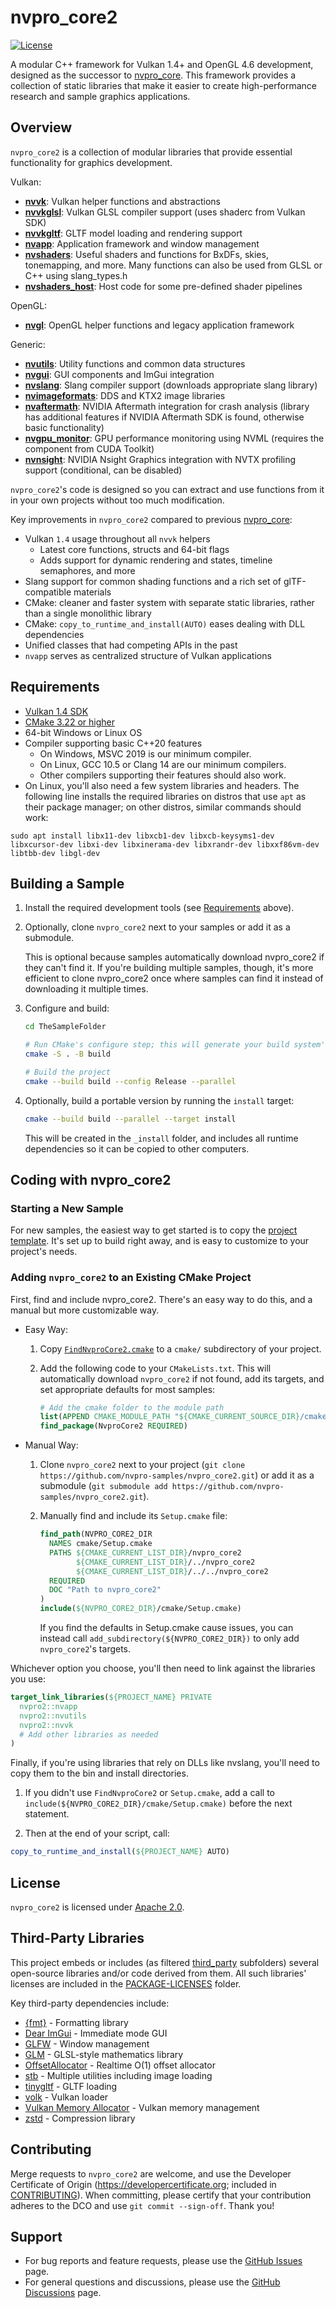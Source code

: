 # nvpro_core2

[![License](https://img.shields.io/badge/License-Apache%202.0-blue.svg)](LICENSE)

A modular C++ framework for Vulkan 1.4+ and OpenGL 4.6 development, designed as the successor to [nvpro_core](https://github.com/nvpro-samples/nvpro_core). This framework provides a collection of static libraries that make it easier to create high-performance research and sample graphics applications.

## Overview

`nvpro_core2` is a collection of modular libraries that provide essential functionality for graphics development.

Vulkan:
- [**nvvk**](nvvk): Vulkan helper functions and abstractions
- [**nvvkglsl**](nvvkglsl): Vulkan GLSL compiler support (uses shaderc from Vulkan SDK)
- [**nvvkgltf**](nvvkgltf): GLTF model loading and rendering support
- [**nvapp**](nvapp): Application framework and window management
- [**nvshaders**](nvshaders): Useful shaders and functions for BxDFs, skies, tonemapping, and more. Many functions can also be used from GLSL or C++ using slang_types.h
- [**nvshaders_host**](nvshaders_host): Host code for some pre-defined shader pipelines

OpenGL:
- [**nvgl**](nvgl): OpenGL helper functions and legacy application framework

Generic:
- [**nvutils**](nvutils): Utility functions and common data structures
- [**nvgui**](nvgui): GUI components and ImGui integration
- [**nvslang**](nvslang): Slang compiler support (downloads appropriate slang library)
- [**nvimageformats**](nvimageformats): DDS and KTX2 image libraries
- [**nvaftermath**](nvaftermath): NVIDIA Aftermath integration for crash analysis (library has additional features if NVIDIA Aftermath SDK is found, otherwise basic functionality)
- [**nvgpu_monitor**](nvgpu_monitor): GPU performance monitoring using NVML (requires the component from CUDA Toolkit)
- [**nvnsight**](nvnsight): NVIDIA Nsight Graphics integration with NVTX profiling support (conditional, can be disabled)

`nvpro_core2`'s code is designed so you can extract and use functions from it in your own projects without too much modification.

Key improvements in `nvpro_core2` compared to previous [nvpro_core](https://github.com/nvpro-samples/nvpro_core):
* Vulkan `1.4` usage throughout all `nvvk` helpers
  * Latest core functions, structs and 64-bit flags
  * Adds support for dynamic rendering and states, timeline semaphores, and more
* Slang support for common shading functions and a rich set of glTF-compatible materials
* CMake: cleaner and faster system with separate static libraries, rather than a single monolithic library
* CMake: `copy_to_runtime_and_install(AUTO)` eases dealing with DLL dependencies
* Unified classes that had competing APIs in the past
* `nvapp` serves as centralized structure of Vulkan applications

## Requirements

- [Vulkan 1.4 SDK](https://vulkan.lunarg.com/sdk/home)
- [CMake 3.22 or higher](https://cmake.org/download/)
- 64-bit Windows or Linux OS
- Compiler supporting basic C++20 features 
  - On Windows, MSVC 2019 is our minimum compiler.
  - On Linux, GCC 10.5 or Clang 14 are our minimum compilers.
  - Other compilers supporting their features should also work.
- On Linux, you'll also need a few system libraries and headers. The following line installs the required libraries on distros that use `apt` as their package manager; on other distros, similar commands should work:

```
sudo apt install libx11-dev libxcb1-dev libxcb-keysyms1-dev libxcursor-dev libxi-dev libxinerama-dev libxrandr-dev libxxf86vm-dev libtbb-dev libgl-dev
```

## Building a Sample

1. Install the required development tools (see [Requirements](#Requirements) above).

2. Optionally, clone `nvpro_core2` next to your samples or add it as a submodule.

    This is optional because samples automatically download nvpro_core2 if they can't find it. If you're building multiple samples, though, it's more efficient to clone nvpro_core2 once where samples can find it instead of downloading it multiple times.

3. Configure and build:

    ```bash
    cd TheSampleFolder

    # Run CMake's configure step; this will generate your build system's files
    cmake -S . -B build

    # Build the project
    cmake --build build --config Release --parallel
    ```

4. Optionally, build a portable version by running the `install` target:
   
    ```bash
    cmake --build build --parallel --target install
    ```
    This will be created in the `_install` folder, and includes all runtime dependencies so it can be copied to other computers.

## Coding with nvpro_core2

### Starting a New Sample

For new samples, the easiest way to get started is to copy the [project template](./project_template). It's set up to build right away, and is easy to customize
to your project's needs.

### Adding `nvpro_core2` to an Existing CMake Project

First, find and include nvpro_core2. There's an easy way to do this, and a
manual but more customizable way.

* Easy Way:
  
    1. Copy [`FindNvproCore2.cmake`](./project_template/FindNvproCore2.cmake) to a `cmake/` subdirectory of your project.

    2. Add the following code to your `CMakeLists.txt`. This will automatically download `nvpro_core2` if not found, add its targets, and set appropriate defaults for most samples:

        ```cmake
        # Add the cmake folder to the module path
        list(APPEND CMAKE_MODULE_PATH "${CMAKE_CURRENT_SOURCE_DIR}/cmake")
        find_package(NvproCore2 REQUIRED)
        ```

* Manual Way:

    1. Clone `nvpro_core2` next to your project (`git clone https://github.com/nvpro-samples/nvpro_core2.git`) or add it as a submodule (`git submodule add https://github.com/nvpro-samples/nvpro_core2.git`).

    2. Manually find and include its `Setup.cmake` file:

        ```cmake
        find_path(NVPRO_CORE2_DIR
          NAMES cmake/Setup.cmake
          PATHS ${CMAKE_CURRENT_LIST_DIR}/nvpro_core2
                ${CMAKE_CURRENT_LIST_DIR}/../nvpro_core2
                ${CMAKE_CURRENT_LIST_DIR}/../../nvpro_core2
          REQUIRED
          DOC "Path to nvpro_core2"
        )
        include(${NVPRO_CORE2_DIR}/cmake/Setup.cmake)
        ```

        If you find the defaults in Setup.cmake cause issues, you can instead call `add_subdirectory(${NVPRO_CORE2_DIR})` to only add `nvpro_core2`'s targets.

Whichever option you choose, you'll then need to link against the libraries you
use:

```cmake
target_link_libraries(${PROJECT_NAME} PRIVATE
  nvpro2::nvapp
  nvpro2::nvutils
  nvpro2::nvvk
  # Add other libraries as needed
)
```

Finally, if you're using libraries that rely on DLLs like nvslang, you'll need
to copy them to the bin and install directories.

1. If you didn't use `FindNvproCore2` or `Setup.cmake`, add a call to `include(${NVPRO_CORE2_DIR}/cmake/Setup.cmake)` before the next statement. 

2. Then at the end of your script, call:

```cmake
copy_to_runtime_and_install(${PROJECT_NAME} AUTO)
```

## License

`nvpro_core2` is licensed under [Apache 2.0](LICENSE).

## Third-Party Libraries

This project embeds or includes (as filtered [third_party](third_party) subfolders) several open-source libraries and/or code derived from them. All such libraries' licenses are included in the [PACKAGE-LICENSES](PACKAGE-LICENSES) folder.

Key third-party dependencies include:
- [{fmt}](https://github.com/fmtlib/fmt) - Formatting library
- [Dear ImGui](https://github.com/ocornut/imgui) - Immediate mode GUI
- [GLFW](https://github.com/glfw/glfw) - Window management
- [GLM](https://github.com/g-truc/glm) - GLSL-style mathematics library
- [OffsetAllocator](https://github.com/sebbbi/OffsetAllocator) - Realtime O(1) offset allocator
- [stb](https://github.com/NBickford-NV/stb) - Multiple utilities including image loading
- [tinygltf](https://github.com/syoyo/tinygltf) - GLTF loading
- [volk](https://github.com/zeux/volk) - Vulkan loader
- [Vulkan Memory Allocator](https://github.com/GPUOpen-LibrariesAndSDKs/VulkanMemoryAllocator) - Vulkan memory management
- [zstd](https://github.com/facebook/zstd) - Compression library

## Contributing

Merge requests to `nvpro_core2` are welcome, and use the Developer Certificate of Origin (https://developercertificate.org; included in [CONTRIBUTING](CONTRIBUTING)). When committing, please certify that your contribution adheres to the DCO and use `git commit --sign-off`. Thank you!

## Support

- For bug reports and feature requests, please use the [GitHub Issues](https://github.com/nvpro-samples/nvpro_core2/issues) page.
- For general questions and discussions, please use the [GitHub Discussions](https://github.com/nvpro-samples/nvpro_core2/discussions) page.